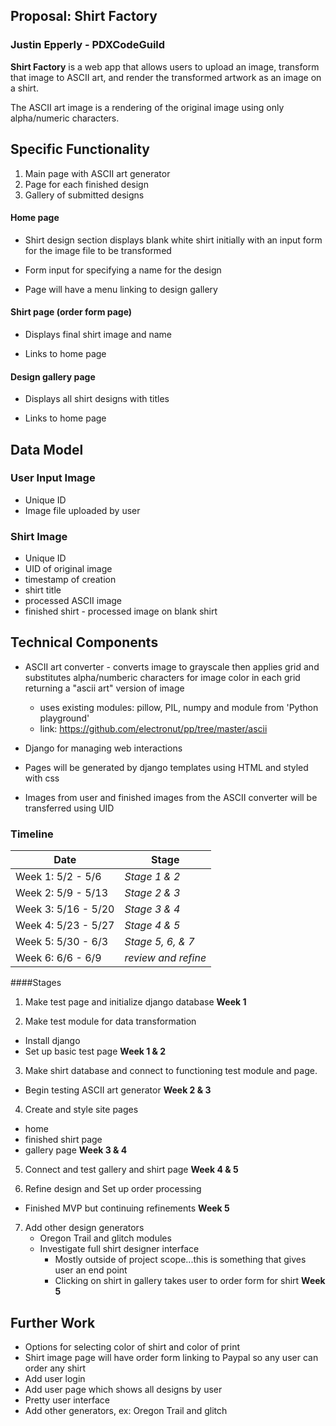 ## Proposal: Shirt Factory

### Justin Epperly - PDXCodeGuild

**Shirt Factory** is a web app that allows users to upload an image, transform that image to ASCII art, and render the transformed artwork as an image on a shirt.

The ASCII art image is a rendering of the original image using only alpha/numeric characters.

## Specific Functionality

1. Main page with ASCII art generator
2. Page for each finished design
3. Gallery of submitted designs

#### Home page

  * Shirt design section displays blank white shirt initially with an input form for the image file to be transformed

  * Form input for specifying a name for the design

  * Page will have a menu linking to design gallery

#### Shirt page (order form page)

  * Displays final shirt image and name

  * Links to home page

#### Design gallery page

  * Displays all shirt designs with titles

  * Links to home page

## Data Model

### User Input Image

  - Unique ID
  - Image file uploaded by user

### Shirt Image

  - Unique ID
  - UID of original image
  - timestamp of creation
  - shirt title
  - processed ASCII image
  - finished shirt - processed image on blank shirt

## Technical Components

- ASCII art converter - converts image to grayscale then applies grid and substitutes alpha/numberic characters for image color in each grid returning a "ascii art" version of image
    * uses existing modules: pillow, PIL, numpy and module from 'Python playground'
    * link: https://github.com/electronut/pp/tree/master/ascii

- Django for managing web interactions

- Pages will be generated by django templates using HTML and styled with css

- Images from user and finished images from the ASCII converter will be transferred using UID

### Timeline
Date                 | Stage
-------------------- | --------------------
Week 1: 5/2  - 5/6   | *Stage 1 & 2*
Week 2: 5/9  - 5/13  | *Stage 2 & 3*
Week 3: 5/16 - 5/20  | *Stage 3 & 4*
Week 4: 5/23 - 5/27  | *Stage 4 & 5*
Week 5: 5/30 - 6/3   | *Stage 5, 6, & 7*
Week 6: 6/6  - 6/9   | *review and refine*

####Stages

1. Make test page and initialize django database
  **Week 1**

2. Make test module for data transformation
  * Install django
  * Set up basic test page
  **Week 1 & 2**

3. Make shirt database and connect to functioning test module and page.
  * Begin testing ASCII art generator
  **Week 2 & 3**

4. Create and style site pages
  * home
  * finished shirt page
  * gallery page
  **Week 3 & 4**

5. Connect and test gallery and shirt page
  **Week 4 & 5**

6. Refine design and Set up order processing
  - Finished MVP but continuing refinements
  **Week 5**

7. Add other design generators
    * Oregon Trail and glitch modules
    * Investigate full shirt designer interface
      - Mostly outside of project scope...this is something that gives user an end point
      - Clicking on shirt in gallery takes user to order form for shirt
  **Week 5**

## Further Work
* Options for selecting color of shirt and color of print
* Shirt image page will have order form linking to Paypal so any user can order any shirt
* Add user login
* Add user page which shows all designs by user
* Pretty user interface
* Add other generators, ex: Oregon Trail and glitch
